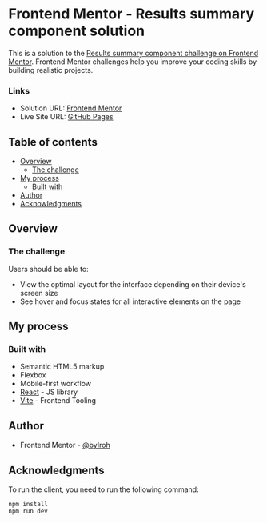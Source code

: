 # Frontend Mentor - Results summary component solution

This is a solution to the [Results summary component challenge on Frontend Mentor](https://www.frontendmentor.io/challenges/results-summary-component-CE_K6s0maV). Frontend Mentor challenges help you improve your coding skills by building realistic projects.

### Links

- Solution URL: [Frontend Mentor](https://www.frontendmentor.io/solutions/result-summary-component-vite-react-oGRNOGnohK)
- Live Site URL: [GitHub Pages](https://byiroh.github.io/result-summary-component/)

## Table of contents

- [Overview](#overview)
  - [The challenge](#the-challenge)
- [My process](#my-process)
  - [Built with](#built-with)
- [Author](#author)
- [Acknowledgments](#acknowledgments)

## Overview

### The challenge

Users should be able to:

- View the optimal layout for the interface depending on their device's screen size
- See hover and focus states for all interactive elements on the page

## My process

### Built with

- Semantic HTML5 markup
- Flexbox
- Mobile-first workflow
- [React](https://reactjs.org/) - JS library
- [Vite](https://vitejs.dev/) - Frontend Tooling

## Author

- Frontend Mentor - [@byIroh](https://www.frontendmentor.io/profile/byIroh)

## Acknowledgments

To run the client, you need to run the following command:
```
npm install
npm run dev
```
